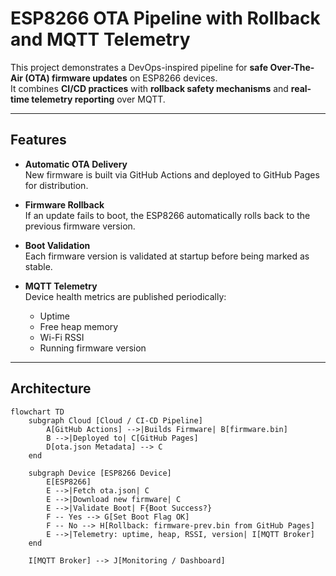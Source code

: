 # ESP8266 OTA Pipeline with Rollback and MQTT Telemetry

This project demonstrates a DevOps-inspired pipeline for **safe Over-The-Air (OTA) firmware updates** on ESP8266 devices.  
It combines **CI/CD practices** with **rollback safety mechanisms** and **real-time telemetry reporting** over MQTT.

---

## Features

- **Automatic OTA Delivery**  
  New firmware is built via GitHub Actions and deployed to GitHub Pages for distribution.

- **Firmware Rollback**  
  If an update fails to boot, the ESP8266 automatically rolls back to the previous firmware version.

- **Boot Validation**  
  Each firmware version is validated at startup before being marked as stable.

- **MQTT Telemetry**  
  Device health metrics are published periodically:
  - Uptime
  - Free heap memory
  - Wi-Fi RSSI
  - Running firmware version

---

## Architecture

```mermaid
flowchart TD
    subgraph Cloud [Cloud / CI-CD Pipeline]
        A[GitHub Actions] -->|Builds Firmware| B[firmware.bin]
        B -->|Deployed to| C[GitHub Pages]
        D[ota.json Metadata] --> C
    end

    subgraph Device [ESP8266 Device]
        E[ESP8266]
        E -->|Fetch ota.json| C
        E -->|Download new firmware| C
        E -->|Validate Boot| F{Boot Success?}
        F -- Yes --> G[Set Boot Flag OK]
        F -- No --> H[Rollback: firmware-prev.bin from GitHub Pages]
        E -->|Telemetry: uptime, heap, RSSI, version| I[MQTT Broker]
    end

    I[MQTT Broker] --> J[Monitoring / Dashboard]
```
